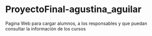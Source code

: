 # ProyectoFinal-agustina_aguilar
Pagina Web para cargar alumnos, a los responsables y que puedan consultar la información de los cursos
